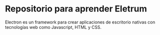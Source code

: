 # Repositorio para aprender Eletrum

Electron es un framework para crear aplicaciones de escritorio
nativas con tecnologías web como Javascript, HTML y CSS.